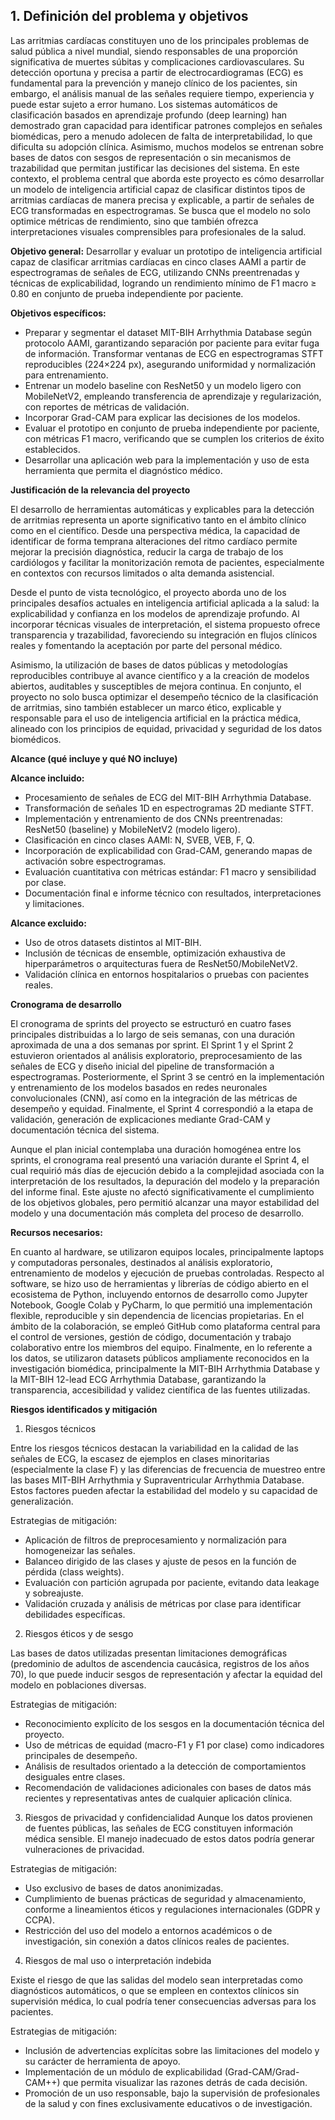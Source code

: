 ## 1. Definición del problema y objetivos

Las arritmias cardíacas constituyen uno de los principales problemas de salud pública a nivel mundial, siendo responsables de una proporción significativa de muertes súbitas y complicaciones cardiovasculares. Su detección oportuna y precisa a partir de electrocardiogramas (ECG) es fundamental para la prevención y manejo clínico de los pacientes, sin embargo, el análisis manual de las señales requiere tiempo, experiencia y puede estar sujeto a error humano.
Los sistemas automáticos de clasificación basados en aprendizaje profundo (deep learning) han demostrado gran capacidad para identificar patrones complejos en señales biomédicas, pero a menudo adolecen de falta de interpretabilidad, lo que dificulta su adopción clínica. Asimismo, muchos modelos se entrenan sobre bases de datos con sesgos de representación o sin mecanismos de trazabilidad que permitan justificar las decisiones del sistema.
En este contexto, el problema central que aborda este proyecto es cómo desarrollar un modelo de inteligencia artificial capaz de clasificar distintos tipos de arritmias cardíacas de manera precisa y explicable, a partir de señales de ECG transformadas en espectrogramas. Se busca que el modelo no solo optimice métricas de rendimiento, sino que también ofrezca interpretaciones visuales comprensibles para profesionales de la salud.

**Objetivo general:**
Desarrollar y evaluar un prototipo de inteligencia artificial capaz de clasificar arritmias cardíacas en cinco clases AAMI a partir de espectrogramas de señales de ECG, utilizando CNNs preentrenadas y técnicas de explicabilidad, logrando un rendimiento mínimo de F1 macro ≥ 0.80 en conjunto de prueba independiente por paciente.

**Objetivos específicos:**

- Preparar y segmentar el dataset MIT-BIH Arrhythmia Database según protocolo AAMI, garantizando separación por paciente para evitar fuga de información.
Transformar ventanas de ECG en espectrogramas STFT reproducibles (224×224 px), asegurando uniformidad y normalización para entrenamiento.
- Entrenar un modelo baseline con ResNet50 y un modelo ligero con MobileNetV2, empleando transferencia de aprendizaje y regularización, con reportes de métricas de validación.
- Incorporar Grad-CAM para explicar las decisiones de los modelos.
- Evaluar el prototipo en conjunto de prueba independiente por paciente, con métricas F1 macro, verificando que se cumplen los criterios de éxito establecidos.
- Desarrollar una aplicación web para la implementación y uso de esta herramienta que permita el diagnóstico médico.

**Justificación de la relevancia del proyecto**

El desarrollo de herramientas automáticas y explicables para la detección de arritmias representa un aporte significativo tanto en el ámbito clínico como en el científico. Desde una perspectiva médica, la capacidad de identificar de forma temprana alteraciones del ritmo cardíaco permite mejorar la precisión diagnóstica, reducir la carga de trabajo de los cardiólogos y facilitar la monitorización remota de pacientes, especialmente en contextos con recursos limitados o alta demanda asistencial.

Desde el punto de vista tecnológico, el proyecto aborda uno de los principales desafíos actuales en inteligencia artificial aplicada a la salud: la explicabilidad y confianza en los modelos de aprendizaje profundo. Al incorporar técnicas visuales de interpretación, el sistema propuesto ofrece transparencia y trazabilidad, favoreciendo su integración en flujos clínicos reales y fomentando la aceptación por parte del personal médico.

Asimismo, la utilización de bases de datos públicas y metodologías reproducibles contribuye al avance científico y a la creación de modelos abiertos, auditables y susceptibles de mejora continua. En conjunto, el proyecto no solo busca optimizar el desempeño técnico de la clasificación de arritmias, sino también establecer un marco ético, explicable y responsable para el uso de inteligencia artificial en la práctica médica, alineado con los principios de equidad, privacidad y seguridad de los datos biomédicos.

**Alcance (qué incluye y qué NO incluye)**

**Alcance incluido:**

- Procesamiento de señales de ECG del MIT-BIH Arrhythmia Database.
- Transformación de señales 1D en espectrogramas 2D mediante STFT.
- Implementación y entrenamiento de dos CNNs preentrenadas: ResNet50 (baseline) y MobileNetV2 (modelo ligero).
- Clasificación en cinco clases AAMI: N, SVEB, VEB, F, Q.
- Incorporación de explicabilidad con Grad-CAM, generando mapas de activación sobre espectrogramas.
- Evaluación cuantitativa con métricas estándar: F1 macro y sensibilidad por clase.
- Documentación final e informe técnico con resultados, interpretaciones y limitaciones.

**Alcance excluido:**

- Uso de otros datasets distintos al MIT-BIH.
- Inclusión de técnicas de ensemble, optimización exhaustiva de hiperparámetros o arquitecturas fuera de ResNet50/MobileNetV2.
- Validación clínica en entornos hospitalarios o pruebas con pacientes reales.

**Cronograma de desarrollo**

El cronograma de sprints del proyecto se estructuró en cuatro fases principales distribuidas a lo largo de seis semanas, con una duración aproximada de una a dos semanas por sprint. El Sprint 1 y el Sprint 2 estuvieron orientados al análisis exploratorio, preprocesamiento de las señales de ECG y diseño inicial del pipeline de transformación a espectrogramas. Posteriormente, el Sprint 3 se centró en la implementación y entrenamiento de los modelos basados en redes neuronales convolucionales (CNN), así como en la integración de las métricas de desempeño y equidad. Finalmente, el Sprint 4 correspondió a la etapa de validación, generación de explicaciones mediante Grad-CAM y documentación técnica del sistema.

Aunque el plan inicial contemplaba una duración homogénea entre los sprints, el cronograma real presentó una variación durante el Sprint 4, el cual requirió más días de ejecución debido a la complejidad asociada con la interpretación de los resultados, la depuración del modelo y la preparación del informe final. Este ajuste no afectó significativamente el cumplimiento de los objetivos globales, pero permitió alcanzar una mayor estabilidad del modelo y una documentación más completa del proceso de desarrollo.

 **Recursos necesarios:**

En cuanto al hardware, se utilizaron equipos locales, principalmente laptops y computadoras personales, destinados al análisis exploratorio, entrenamiento de modelos y ejecución de pruebas controladas. Respecto al software, se hizo uso de herramientas y librerías de código abierto en el ecosistema de Python, incluyendo entornos de desarrollo como Jupyter Notebook, Google Colab y PyCharm, lo que permitió una implementación flexible, reproducible y sin dependencia de licencias propietarias. En el ámbito de la colaboración, se empleó GitHub como plataforma central para el control de versiones, gestión de código, documentación y trabajo colaborativo entre los miembros del equipo. Finalmente, en lo referente a los datos, se utilizaron datasets públicos ampliamente reconocidos en la investigación biomédica, principalmente la MIT-BIH Arrhythmia Database y la MIT-BIH 12-lead ECG Arrhythmia Database, garantizando la transparencia, accesibilidad y validez científica de las fuentes utilizadas.

**Riesgos identificados y mitigación**

1. Riesgos técnicos

Entre los riesgos técnicos destacan la variabilidad en la calidad de las señales de ECG, la escasez de ejemplos en clases minoritarias (especialmente la clase F) y las diferencias de frecuencia de muestreo entre las bases MIT-BIH Arrhythmia y Supraventricular Arrhythmia Database. Estos factores pueden afectar la estabilidad del modelo y su capacidad de generalización.

Estrategias de mitigación:

- Aplicación de filtros de preprocesamiento y normalización para homogeneizar las señales.
- Balanceo dirigido de las clases y ajuste de pesos en la función de pérdida (class weights).
- Evaluación con partición agrupada por paciente, evitando data leakage y sobreajuste.
- Validación cruzada y análisis de métricas por clase para identificar debilidades específicas.

2. Riesgos éticos y de sesgo

Las bases de datos utilizadas presentan limitaciones demográficas (predominio de adultos de ascendencia caucásica, registros de los años 70), lo que puede inducir sesgos de representación y afectar la equidad del modelo en poblaciones diversas.

Estrategias de mitigación:

- Reconocimiento explícito de los sesgos en la documentación técnica del proyecto.
- Uso de métricas de equidad (macro-F1 y F1 por clase) como indicadores principales de desempeño.
- Análisis de resultados orientado a la detección de comportamientos desiguales entre clases.
- Recomendación de validaciones adicionales con bases de datos más recientes y representativas antes de cualquier aplicación clínica.

3. Riesgos de privacidad y confidencialidad
Aunque los datos provienen de fuentes públicas, las señales de ECG constituyen información médica sensible. El manejo inadecuado de estos datos podría generar vulneraciones de privacidad.

Estrategias de mitigación:

- Uso exclusivo de bases de datos anonimizadas.
- Cumplimiento de buenas prácticas de seguridad y almacenamiento, conforme a lineamientos éticos y regulaciones internacionales (GDPR y CCPA).
- Restricción del uso del modelo a entornos académicos o de investigación, sin conexión a datos clínicos reales de pacientes.

4. Riesgos de mal uso o interpretación indebida

Existe el riesgo de que las salidas del modelo sean interpretadas como diagnósticos automáticos, o que se empleen en contextos clínicos sin supervisión médica, lo cual podría tener consecuencias adversas para los pacientes.

Estrategias de mitigación:

- Inclusión de advertencias explícitas sobre las limitaciones del modelo y su carácter de herramienta de apoyo.
- Implementación de un módulo de explicabilidad (Grad-CAM/Grad-CAM++) que permita visualizar las razones detrás de cada decisión.
- Promoción de un uso responsable, bajo la supervisión de profesionales de la salud y con fines exclusivamente educativos o de investigación.

